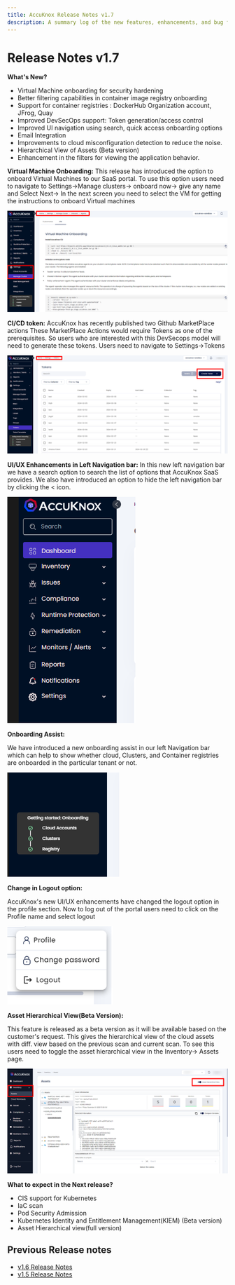 ```yaml
---
title: AccuKnox Release Notes v1.7
description: A summary log of the new features, enhancements, and bug fixes in AccuKnox v1.7 release.
---
```



# **Release Notes v1.7**

**What's New?**

+ Virtual Machine onboarding for security hardening
+ Better filtering capabilities in container image registry onboarding
+ Support for container registries : DockerHub Organization account, JFrog, Quay
+ Improved DevSecOps support: Token generation/access control
+ Improved UI navigation using search, quick access onboarding options
+ Email Integration
+ Improvements to cloud misconfiguration detection to reduce the noise.
+ Hierarchical View of Assets (Beta version)
+ Enhancement in the filters for viewing the application behavior.

**Virtual Machine Onboarding:**
This release has introduced the option to onboard Virtual Machines to our SaaS portal. To use this option users need to navigate to Settings→Manage clusters→ onboard now→ give any name and Select Next→ In the next screen you need to select the VM for getting the instructions to onboard Virtual machines

![](images/v7-release-1.png)

**CI/CD token:**
AccuKnox has recently published two Github MarketPlace actions These MarketPlace Actions would require Tokens as one of the prerequisites. So users who are interested with this DevSecops model will need to generate these tokens. Users need to navigate to Settings→Tokens

![](images/v7-release-2.png)

**UI/UX Enhancements in Left Navigation bar:**
In this new left navigation bar we have a search option to search the list of options that AccuKnox SaaS provides. We also have introduced an option to hide the left navigation bar by clicking the < icon.

![](images/v7-release-3.png)


**Onboarding Assist:**

We have introduced a new onboarding assist in our left Navigation bar which can help to show whether cloud, Clusters, and Container registries are onboarded in the particular tenant or not.

![](images/v7-release-4.png)

**Change in Logout option:**

AccuKnox's new UI/UX enhancements have changed the logout option in the profile section. Now to log out of the portal users need to click on the Profile name and select logout

![](images/v7-release-5.png)

**Asset Hierarchical View(Beta Version):**

This feature is released as a beta version as it will be available based on the customer's request. This gives the hierarchical view of the cloud assets with diff. view based on the previous scan and current scan. To see this users need to toggle the asset hierarchical view in the Inventory→ Assets page.


![](images/v7-release-6.png)


**What to expect in the Next release?**
- CIS support for Kubernetes
- IaC scan
- Pod Security Admission
- Kubernetes Identity and Entitlement Management(KIEM) (Beta version)
- Asset Hierarchical view(full version)

## **Previous Release notes**
+ [v1.6 Release Notes](./../getting-started/1-6-release.md)
+ [v1.5 Release Notes](./../getting-started/1-5-release.md)



